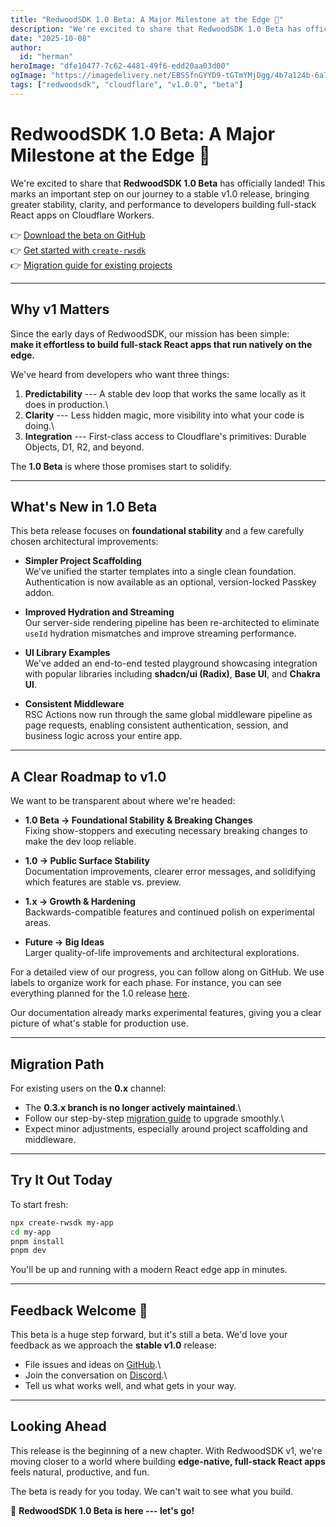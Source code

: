 ```yaml
---
title: "RedwoodSDK 1.0 Beta: A Major Milestone at the Edge 🚀"
description: "We're excited to share that RedwoodSDK 1.0 Beta has officially landed! This marks an important step on our journey to a stable v1.0 release."
date: "2025-10-08"
author:
  id: "herman"
heroImage: "dfe10477-7c62-4481-49f6-edd20aa03d00"
ogImage: "https://imagedelivery.net/EBSSfnGYYD9-tGTmYMjDgg/4b7a124b-6a74-4d9b-aade-b26871b30500/public"
tags: ["redwoodsdk", "cloudflare", "v1.0.0", "beta"]
---
```

# RedwoodSDK 1.0 Beta: A Major Milestone at the Edge 🚀

We're excited to share that **RedwoodSDK 1.0 Beta** has officially
landed! This marks an important step on our journey to a stable v1.0
release, bringing greater stability, clarity, and performance to
developers building full-stack React apps on Cloudflare Workers.

👉 [Download the beta on
GitHub](https://github.com/redwoodjs/sdk/releases/tag/v1.0.0-beta.2)\
👉 [Get started with
`create-rwsdk`](https://github.com/redwoodjs/create-rwsdk)\
👉 [Migration guide for existing
projects](https://docs.rwsdk.com/migrating)

------------------------------------------------------------------------

## Why v1 Matters

Since the early days of RedwoodSDK, our mission has been simple:\
**make it effortless to build full-stack React apps that run natively on
the edge.**

We've heard from developers who want three things:

1.  **Predictability** --- A stable dev loop that works the same locally
    as it does in production.\
2.  **Clarity** --- Less hidden magic, more visibility into what your
    code is doing.\
3.  **Integration** --- First-class access to Cloudflare's primitives:
    Durable Objects, D1, R2, and beyond.

The **1.0 Beta** is where those promises start to solidify.

------------------------------------------------------------------------

## What's New in 1.0 Beta

This beta release focuses on **foundational stability** and a few
carefully chosen architectural improvements:

-   **Simpler Project Scaffolding**\
    We've unified the starter templates into a single clean foundation.
    Authentication is now available as an optional, version-locked
    Passkey addon.

-   **Improved Hydration and Streaming**\
    Our server-side rendering pipeline has been re-architected to
    eliminate `useId` hydration mismatches and improve streaming
    performance.

-   **UI Library Examples**\
    We've added an end-to-end tested playground showcasing integration
    with popular libraries including **shadcn/ui (Radix)**, **Base UI**,
    and **Chakra UI**.

-   **Consistent Middleware**\
    RSC Actions now run through the same global middleware pipeline as
    page requests, enabling consistent authentication, session, and
    business logic across your entire app.

------------------------------------------------------------------------

## A Clear Roadmap to v1.0

We want to be transparent about where we're headed:

-   **1.0 Beta → Foundational Stability & Breaking Changes**\
    Fixing show-stoppers and executing necessary breaking changes to
    make the dev loop reliable.

-   **1.0 → Public Surface Stability**\
    Documentation improvements, clearer error messages, and solidifying
    which features are stable vs. preview.

-   **1.x → Growth & Hardening**\
    Backwards-compatible features and continued polish on experimental
    areas.

-   **Future → Big Ideas**\
    Larger quality-of-life improvements and architectural explorations.

For a detailed view of our progress, you can follow along on GitHub. We
use labels to organize work for each phase. For instance, you can see
everything planned for the 1.0 release
[here](https://github.com/redwoodjs/sdk/issues?q=is:issue%20state:open%20label:1.0).

Our documentation already marks experimental features, giving you a
clear picture of what's stable for production use.

------------------------------------------------------------------------

## Migration Path

For existing users on the **0.x** channel:

-   The **0.3.x branch is no longer actively maintained**.\
-   Follow our step-by-step [migration
    guide](https://docs.rwsdk.com/migrating) to upgrade smoothly.\
-   Expect minor adjustments, especially around project scaffolding and
    middleware.

------------------------------------------------------------------------

## Try It Out Today

To start fresh:

``` bash
npx create-rwsdk my-app
cd my-app
pnpm install
pnpm dev
```

You'll be up and running with a modern React edge app in minutes.

------------------------------------------------------------------------

## Feedback Welcome 🙌

This beta is a huge step forward, but it's still a beta. We'd love your
feedback as we approach the **stable v1.0** release:

-   File issues and ideas on
    [GitHub](https://github.com/redwoodjs/sdk).\
-   Join the conversation on [Discord](https://discord.gg/redwoodjs).\
-   Tell us what works well, and what gets in your way.

------------------------------------------------------------------------

## Looking Ahead

This release is the beginning of a new chapter. With RedwoodSDK v1,
we're moving closer to a world where building **edge-native, full-stack
React apps** feels natural, productive, and fun.

The beta is ready for you today. We can't wait to see what you build.

🚀 **RedwoodSDK 1.0 Beta is here --- let's go!**
